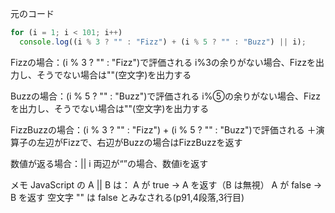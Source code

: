 元のコード
```javascript
for (i = 1; i < 101; i++)
  console.log((i % 3 ? "" : "Fizz") + (i % 5 ? "" : "Buzz") || i);
```

Fizzの場合：(i % 3 ? "" : "Fizz")で評価される
i%3の余りがない場合、Fizzを出力し、そうでない場合は""(空文字)を出力する

Buzzの場合：(i % 5 ? "" : "Buzz")で評価される
i%⑤の余りがない場合、Fizzを出力し、そうでない場合は""(空文字)を出力する

FizzBuzzの場合：(i % 3 ? "" : "Fizz") + (i % 5 ? "" : "Buzz")で評価される
＋演算子の左辺がFizzで、右辺がBuzzの場合はFizzBuzzを返す

数値が返る場合：|| i
両辺が“”の場合、数値iを返す

メモ
JavaScript の A || B は：
A が true → A を返す（B は無視）
A が false → B を返す
空文字 "" は false とみなされる(p91,4段落,3行目)